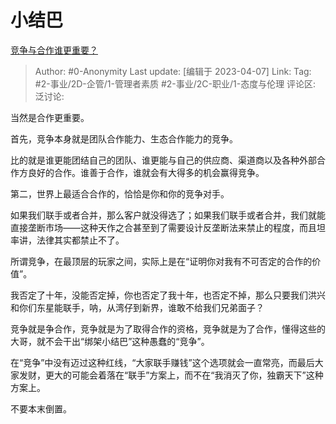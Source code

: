 # 小结巴
[竞争与合作谁更重要？](https://www.zhihu.com/question/281265752/answer/2971927348)

> Author: #0-Anonymity
> Last update: [编辑于 2023-04-07]
> Link:
> Tag: #2-事业/2D-企管/1-管理者素质 #2-事业/2C-职业/1-态度与伦理
> 评论区:
> 泛讨论:

当然是合作更重要。

首先，竞争本身就是团队合作能力、生态合作能力的竞争。

比的就是谁更能团结自己的团队、谁更能与自己的供应商、渠道商以及各种外部合作方良好的合作。谁善于合作，谁就会有大得多的机会赢得竞争。


第二，世界上最适合合作的，恰恰是你和你的竞争对手。

如果我们联手或者合并，那么客户就没得选了；如果我们联手或者合并，我们就能直接垄断市场——这种天作之合甚至到了需要设计反垄断法来禁止的程度，而且坦率讲，法律其实都禁止不了。

所谓竞争，在最顶层的玩家之间，实际上是在“证明你对我有不可否定的合作的价值”。

我否定了十年，没能否定掉，你也否定了我十年，也否定不掉，那么只要我们洪兴和你们东星能联手，呐，从湾仔到新界，谁敢不给我们兄弟面子？

竞争就是争合作，竞争就是为了取得合作的资格，竞争就是为了合作，懂得这些的大哥，就不会干出“绑架小结巴”这种愚蠢的“竞争”。

在“竞争”中没有迈过这种红线，“大家联手赚钱”这个选项就会一直常亮，而最后大家发财，更大的可能会着落在“联手”方案上，而不在“我消灭了你，独霸天下”这种方案上。

不要本末倒置。
